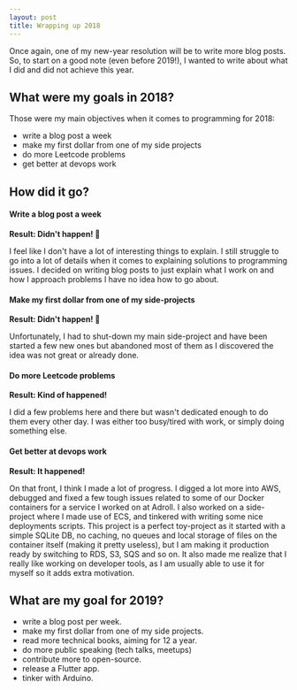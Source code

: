 ```yaml
---
layout: post
title: Wrapping up 2018
---
```


Once again, one of my new-year resolution will be to write more blog posts.
So, to start on a good note (even before 2019!), I wanted to write about what I did and did not achieve this year.

## What were my goals in 2018?

Those were my main objectives when it comes to programming for 2018:

- write a blog post a week
- make my first dollar from one of my side projects
- do more Leetcode problems
- get better at devops work

## How did it go?

#### Write a blog post a week

__Result: Didn't happen! 🙁__

I feel like I don't have a lot of interesting things to explain. I still struggle to go into a lot of details
when it comes to explaining solutions to programming issues. I decided on writing blog posts to just explain
what I work on and how I approach problems I have no idea how to go about.

#### Make my first dollar from one of my side-projects

__Result: Didn't happen! 🙁__

Unfortunately, I had to shut-down my main side-project and have been started a few new ones but abandoned most of them as I discovered the idea was not great or already done.

#### Do more Leetcode problems

__Result: Kind of happened!__

I did a few problems here and there but wasn't dedicated enough to do them every other day. I was either too busy/tired with work, or simply doing something else.

#### Get better at devops work

__Result: It happened!__

On that front, I think I made a lot of progress. I digged a lot more into AWS, debugged and fixed a few tough issues related to some of our Docker containers for a service I worked on at Adroll.
I also worked on a side-project where I made use of ECS, and tinkered with writing some nice deployments scripts.
This project is a perfect toy-project as it started with a simple SQLite DB, no caching, no queues and local storage of files on the container itself (making it pretty useless),
but I am making it production ready by switching to RDS, S3, SQS and so on. It also made me realize that I really like working on developer tools, as I am usually able to use it for myself so it adds extra motivation.


## What are my goal for 2019?
- write a blog post per week.
- make my first dollar from one of my side projects.
- read more technical books, aiming for 12 a year.
- do more public speaking (tech talks, meetups)
- contribute more to open-source.
- release a Flutter app.
- tinker with Arduino.

